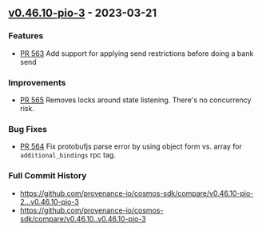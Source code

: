 ## [v0.46.10-pio-3](https://github.com/provenance-io/cosmos-sdk/releases/tag/v0.46.10-pio-3) - 2023-03-21

### Features

* [PR 563](https://github.com/provenance-io/cosmos-sdk/pull/563) Add support for applying send restrictions before doing a bank send

### Improvements

* [PR 565](https://github.com/provenance-io/cosmos-sdk/pull/565) Removes locks around state listening. There's no concurrency risk.

### Bug Fixes

* [PR 564](https://github.com/provenance-io/cosmos-sdk/pull/564) Fix protobufjs parse error by using object form vs. array for `additional_bindings` rpc tag.

### Full Commit History

* https://github.com/provenance-io/cosmos-sdk/compare/v0.46.10-pio-2...v0.46.10-pio-3
* https://github.com/provenance-io/cosmos-sdk/compare/v0.46.10..v0.46.10-pio-3
